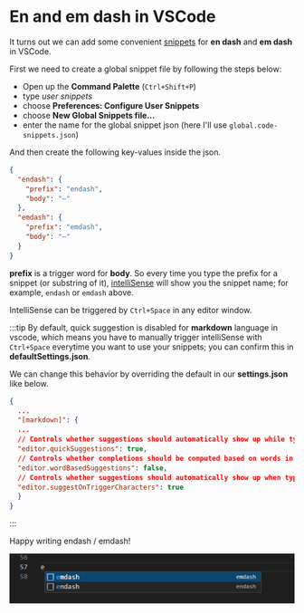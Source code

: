 ---
---

# En and em dash in VSCode

It turns out we can add some convenient [snippets](https://code.visualstudio.com/docs/editor/userdefinedsnippets#_create-your-own-snippets) for **en dash** and **em dash** in VSCode.

First we need to create a global snippet file by following the steps below:

- Open up the **Command Palette** (`Ctrl+Shift+P`)
- type _user snippets_
- choose **Preferences: Configure User Snippets**
- choose **New Global Snippets file...**
- enter the name for the global snippet json (here I'll use `global.code-snippets.json`)

And then create the following key-values inside the json.

```json title="global.code-snippets.json"
{
  "endash": {
    "prefix": "endash",
    "body": "–"
  },
  "emdash": {
    "prefix": "emdash",
    "body": "—"
  }
}
```

**prefix** is a trigger word for **body**. So every time you type the prefix for a snippet (or substring of it), [intelliSense](https://code.visualstudio.com/docs/editor/intellisense) will show you the snippet name; for example, `endash` or `emdash` above.

IntelliSense can be triggered by `Ctrl+Space` in any editor window.

:::tip
By default, quick suggestion is disabled for **markdown** language in vscode, which means you have to manually trigger intelliSense with `Ctrl+Space` everytime you want to use your snippets; you can confirm this in **defaultSettings.json**.

We can change this behavior by overriding the default in our **settings.json** like below.

```json title="settings.json"
{
  ...
  "[markdown]": {
  ...
  // Controls whether suggestions should automatically show up while typing.
  "editor.quickSuggestions": true,
  // Controls whether completions should be computed based on words in the document.
  "editor.wordBasedSuggestions": false,
  // Controls whether suggestions should automatically show up when typing trigger characters.
  "editor.suggestOnTriggerCharacters": true
  }
}
```

:::

Happy writing endash / emdash!

![](../../static/img/en-em-dash-snippets.png)
